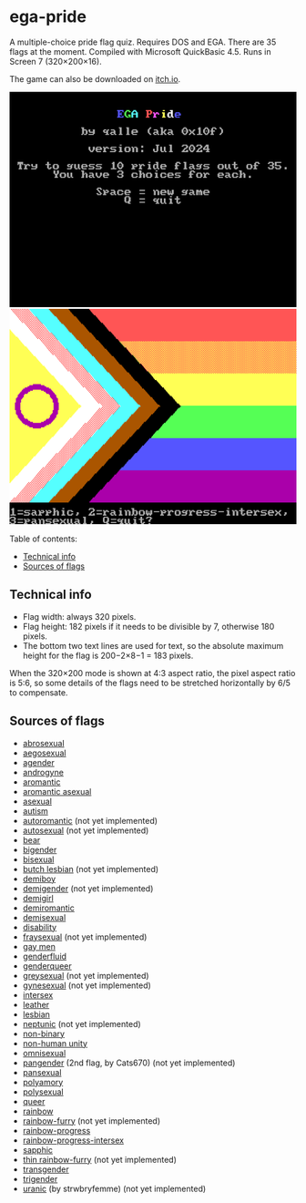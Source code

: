 # ega-pride
A multiple-choice pride flag quiz. Requires DOS and EGA. There are 35 flags at the moment. Compiled with Microsoft QuickBasic 4.5. Runs in Screen 7 (320&times;200&times;16).

The game can also be downloaded on [itch.io](https://qalle.itch.io/ega-pride).

![screenshot of title screen](snap-title.png)
![in-game screenshot; asking what the rainbow-progress-intersex flag is](snap-ingame.png)

Table of contents:
* [Technical info](#technical-info)
* [Sources of flags](#sources-of-flags)

## Technical info
* Flag width: always 320 pixels.
* Flag height: 182 pixels if it needs to be divisible by 7, otherwise 180 pixels.
* The bottom two text lines are used for text, so the absolute maximum height for the flag is 200&minus;2&times;8&minus;1 = 183 pixels.

When the 320&times;200 mode is shown at 4:3 aspect ratio, the pixel aspect ratio is 5:6, so some details of the flags need to be stretched horizontally by 6/5 to compensate.

## Sources of flags
* [abrosexual](https://commons.wikimedia.org/wiki/File:Abrosexual_flag.svg)
* [aegosexual](https://lgbtqia.wiki/wiki/Aegosexual)
* [agender](https://commons.wikimedia.org/wiki/File:Agender_pride_flag.svg)
* [androgyne](https://lgbtqia.fandom.com/wiki/Androgyne)
* [aromantic](https://commons.wikimedia.org/wiki/File:Aromantic_Pride_Flag.svg)
* [aromantic asexual](https://commons.wikimedia.org/wiki/File:Aroace_flag.svg)
* [asexual](https://commons.wikimedia.org/wiki/File:Asexual_Pride_Flag.svg)
* [autism](https://commons.wikimedia.org/wiki/File:Autistic_Pride_Flag.png)
* [autoromantic](https://orientation.fandom.com/wiki/Autosexuality) (not yet implemented)
* [autosexual](https://orientation.fandom.com/wiki/Autosexuality) (not yet implemented)
* [bear](https://commons.wikimedia.org/wiki/File:Bear_Brotherhood_flag.svg)
* [bigender](https://commons.wikimedia.org/wiki/File:Bigender_Flag.svg)
* [bisexual](https://commons.wikimedia.org/wiki/File:Bisexual_Pride_Flag.svg)
* [butch lesbian](https://www.sexualdiversity.org/edu/flags/1097.php) (not yet implemented)
* [demiboy](https://commons.wikimedia.org/wiki/File:Demiboy_Flag.svg)
* [demigender](https://lgbtqia.fandom.com/wiki/Demigender) (not yet implemented)
* [demigirl](https://commons.wikimedia.org/wiki/File:Demigirl_Flag.svg)
* [demiromantic](https://commons.wikimedia.org/wiki/File:Demiromantic_Pride_Flag.svg)
* [demisexual](https://commons.wikimedia.org/wiki/File:Demisexual_Pride_Flag.svg)
* [disability](https://commons.wikimedia.org/wiki/File:Visually_Safe_Disability_Pride_Flag.svg)
* [fraysexual](https://orientation.fandom.com/wiki/Fraysexual) (not yet implemented)
* [gay men](https://commons.wikimedia.org/wiki/File:5-striped_New_Gay_Male_Pride_Flag.svg)
* [genderfluid](https://commons.wikimedia.org/wiki/File:Genderfluidity_Pride-Flag.svg)
* [genderqueer](https://commons.wikimedia.org/wiki/File:Genderqueer_Pride_Flag.svg)
* [greysexual](https://orientation.fandom.com/wiki/Graysexual) (not yet implemented)
* [gynesexual](https://orientation.fandom.com/wiki/Gynesexual) (not yet implemented)
* [intersex](https://commons.wikimedia.org/wiki/File:Intersex_Pride_Flag.svg)
* [leather](https://commons.wikimedia.org/wiki/File:Leather,_Latex,_and_BDSM_pride_-_Light.svg)
* [lesbian](https://commons.wikimedia.org/wiki/File:Lesbian_Pride_Flag_2019.svg)
* [neptunic](https://lgbtqia.wiki/wiki/Neptunic) (not yet implemented)
* [non-binary](https://commons.wikimedia.org/wiki/File:Nonbinary_flag.svg)
* [non-human unity](https://therian.fandom.com/wiki/Non-human_Unity_Flag)
* [omnisexual](https://commons.wikimedia.org/wiki/File:Omnisexuality_flag.svg)
* [pangender](https://gender.fandom.com/wiki/Pangender) (2nd flag, by Cats670) (not yet implemented)
* [pansexual](https://commons.wikimedia.org/wiki/File:Pansexuality_Pride_Flag.svg)
* [polyamory](https://commons.wikimedia.org/wiki/File:Tricolor_Polyamory_Pride_Flag.svg)
* [polysexual](https://commons.wikimedia.org/wiki/File:Polysexuality_Pride_Flag.svg)
* [queer](https://commons.wikimedia.org/wiki/File:Queer_Flag.svg)
* [rainbow](https://commons.wikimedia.org/wiki/File:Gay_Pride_Flag.svg)
* [rainbow-furry](https://www.inanimorphs.com/furryflags) (not yet implemented)
* [rainbow-progress](https://commons.wikimedia.org/wiki/File:LGBTQ%2B_rainbow_flag_Quasar_%22Progress%22_variant.svg)
* [rainbow-progress-intersex](https://commons.wikimedia.org/wiki/File:Intersex-inclusive_pride_flag.svg)
* [sapphic](https://lgbtqia.fandom.com/wiki/Sapphic)
* [thin rainbow-furry](https://commons.wikimedia.org/wiki/File:Furry_Pride_Flag.png) (not yet implemented)
* [transgender](https://commons.wikimedia.org/wiki/File:Transgender_Pride_flag.svg)
* [trigender](https://www.sexualdiversity.org/edu/flags/1120.php)
* [uranic](https://lgbtqia.wiki/wiki/Uranic) (by strwbryfemme) (not yet implemented)

